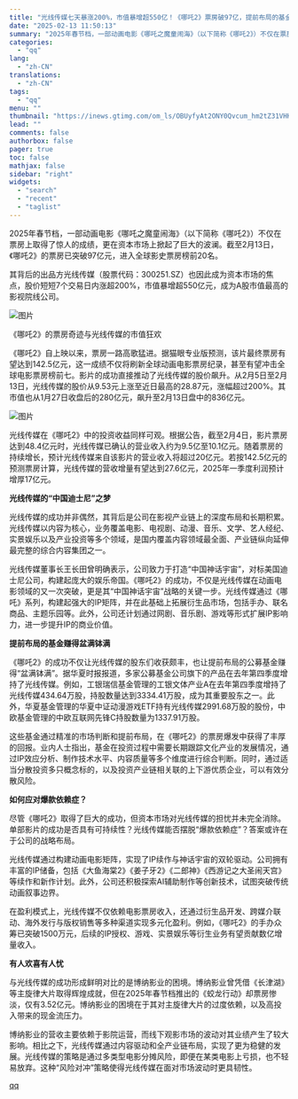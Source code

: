 ```yaml
---
title: "光线传媒七天暴涨200%，市值暴增超550亿！《哪吒2》票房破97亿，提前布局的基金赚得盆满钵满"
date: "2025-02-13 11:50:13"
summary: "2025年春节档，一部动画电影《哪吒之魔童闹海》（以下简称《哪吒2》）不仅在票房上取得了惊人的成绩，..."
categories:
  - "qq"
lang:
  - "zh-CN"
translations:
  - "zh-CN"
tags:
  - "qq"
menu: ""
thumbnail: "https://inews.gtimg.com/om_ls/OBUyfyAt2ONY0Qvcum_hm2tZ31VHKso-dM-1yBuCBBk0MAA_640360/0"
lead: ""
comments: false
authorbox: false
pager: true
toc: false
mathjax: false
sidebar: "right"
widgets:
  - "search"
  - "recent"
  - "taglist"
---
```


2025年春节档，一部动画电影《哪吒之魔童闹海》（以下简称《哪吒2》）不仅在票房上取得了惊人的成绩，更在资本市场上掀起了巨大的波澜。截至2月13日，《哪吒2》的票房已突破97亿元，进入全球影史票房榜前20名。

其背后的出品方光线传媒（股票代码：300251.SZ）也因此成为资本市场的焦点，股价短短7个交易日内涨超200%，市值暴增超550亿元，成为A股市值最高的影视院线公司。

![图片](https://inews.gtimg.com/om_bt/OtmLFRmynEKNq0n32f4C8JLsiJS4eaJnmge5dwLS2tAA0AA/641)

《哪吒2》的票房奇迹与光线传媒的市值狂欢

《哪吒2》自上映以来，票房一路高歌猛进。据猫眼专业版预测，该片最终票房有望达到142.5亿元，这一成绩不仅将刷新全球动画电影票房纪录，甚至有望冲击全球电影票房榜前七。影片的成功直接推动了光线传媒的股价飙升。从2月5日至2月13日，光线传媒的股价从9.53元上涨至近日最高的28.87元，涨幅超过200%。其市值也从1月27日收盘后的280亿元，飙升至2月13日盘中的836亿元。

![图片](https://inews.gtimg.com/om_bt/OvNJXViGVzhgV0yYFE4o6nQTBlLHb_lm5P54225Klfu-kAA/641)

光线传媒在《哪吒2》中的投资收益同样可观。根据公告，截至2月4日，影片票房达到48.4亿元时，光线传媒已确认的营业收入约为9.5亿至10.1亿元。随着票房的持续增长，预计光线传媒来自该影片的营业收入将超过20亿元。若按142.5亿元的预测票房计算，光线传媒的营收增量有望达到27.6亿元，2025年一季度利润预计增厚17亿元。

**光线传媒的“中国迪士尼”之梦**

光线传媒的成功并非偶然，其背后是公司在影视产业链上的深度布局和长期积累。光线传媒以内容为核心，业务覆盖电影、电视剧、动漫、音乐、文学、艺人经纪、实景娱乐以及产业投资等多个领域，是国内覆盖内容领域最全面、产业链纵向延伸最完整的综合内容集团之一。

光线传媒董事长王长田曾明确表示，公司致力于打造“中国神话宇宙”，对标美国迪士尼公司，构建起庞大的娱乐帝国。《哪吒2》的成功，不仅是光线传媒在动画电影领域的又一次突破，更是其“中国神话宇宙”战略的关键一步。光线传媒通过《哪吒》系列，构建起强大的IP矩阵，并在此基础上拓展衍生品市场，包括手办、联名商品、主题乐园等。此外，公司还计划通过网剧、音乐剧、游戏等形式扩展IP影响力，进一步提升IP的商业价值。

**提前布局的基金赚得盆满钵满**

《哪吒2》的成功不仅让光线传媒的股东们收获颇丰，也让提前布局的公募基金赚得“盆满钵满”。据华夏时报报道，多家公募基金公司旗下的产品在去年第四季度增持了光线传媒。例如，工银瑞信基金管理的工银文体产业A在去年第四季度增持了光线传媒434.64万股，持股数量达到3334.41万股，成为其重要股东之一。此外，华夏基金管理的华夏中证动漫游戏ETF持有光线传媒2991.68万股的股份，中欧基金管理的中欧互联网先锋C持股数量为1337.91万股。

这些基金通过精准的市场判断和提前布局，在《哪吒2》的票房爆发中获得了丰厚的回报。业内人士指出，基金在投资过程中需要长期跟踪文化产业的发展情况，通过IP效应分析、制作技术水平、内容质量等多个维度进行综合判断。同时，通过适当分散投资多只概念标的，以及投资产业链相关联的上下游优质企业，可以有效分散风险。

**如何应对爆款依赖症？**

尽管《哪吒2》取得了巨大的成功，但资本市场对光线传媒的担忧并未完全消除。单部影片的成功是否具有可持续性？光线传媒能否摆脱“爆款依赖症”？答案或许在于公司的战略布局。

光线传媒通过构建动画电影矩阵，实现了IP续作与神话宇宙的双轮驱动。公司拥有丰富的IP储备，包括《大鱼海棠2》《姜子牙2》《二郎神》《西游记之大圣闹天宫》等续作和新作计划。此外，公司还积极探索AI辅助制作等创新技术，试图突破传统动画叙事边界。

在盈利模式上，光线传媒不仅依赖电影票房收入，还通过衍生品开发、跨媒介联动、海外发行与版权销售等多种渠道实现多元化盈利。例如，《哪吒2》的手办众筹已突破1500万元，后续的IP授权、游戏、实景娱乐等衍生业务有望贡献数亿增量收入。

**有人欢喜有人忧**

与光线传媒的成功形成鲜明对比的是博纳影业的困境。博纳影业曾凭借《长津湖》等主旋律大片取得辉煌成就，但在2025年春节档推出的《蛟龙行动》却票房惨淡，仅有3.52亿元。博纳影业的困境在于其对主旋律大片的过度依赖，以及高投入带来的现金流压力。

博纳影业的营收主要依赖于影院运营，而线下观影市场的波动对其业绩产生了较大影响。相比之下，光线传媒通过内容驱动和全产业链布局，实现了更为稳健的发展。光线传媒的策略是通过多类型电影分摊风险，即便在某类电影上亏损，也不轻易放弃。这种“风险对冲”策略使得光线传媒在面对市场波动时更具韧性。

[qq](https://new.qq.com/rain/a/20250213A03LI400)
